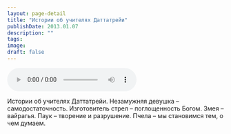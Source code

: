 ```yaml
---
layout: page-detail
title: "Истории об учителях Даттатрейи"
publishDate: 2013.01.07
description: ""
tags:
image:
draft: false
---
```


<audio title="2013.01.07 - Истории об учителях Даттатрейи.mp3" src="https://filer-api.advayta.org/v1.0/public/files/73932" controls=""></audio>

 Истории об учителях Даттатрейи. Незамужняя девушка – самодостаточность. Изготовитель стрел – поглощенность Богом. Змея – вайрагья. Паук – творение и разрушение. Пчела – мы становимся тем, о чем думаем. 

  
